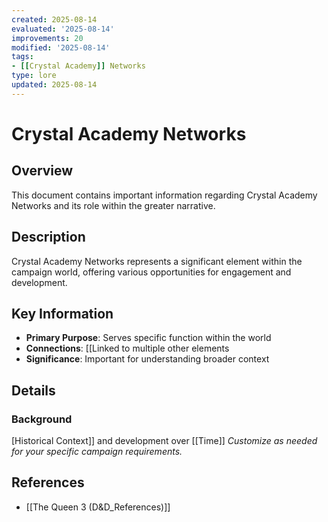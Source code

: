 ```yaml
---
created: 2025-08-14
evaluated: '2025-08-14'
improvements: 20
modified: '2025-08-14'
tags:
- [[Crystal Academy]] Networks
type: lore
updated: 2025-08-14
---
```


# Crystal Academy Networks

## Overview
This document contains important information regarding Crystal Academy Networks and its role within the greater narrative.

## Description
Crystal Academy Networks represents a significant element within the campaign world, offering various opportunities for engagement and development.

## Key Information
- **Primary Purpose**: Serves specific function within the world
- **Connections**: [[Linked to multiple other elements
- **Significance**: Important for understanding broader context

## Details
### Background
[Historical Context]] and development over [[Time]]
*Customize as needed for your specific campaign requirements.*

## References

- [[The Queen 3 (D&D_References)]]
